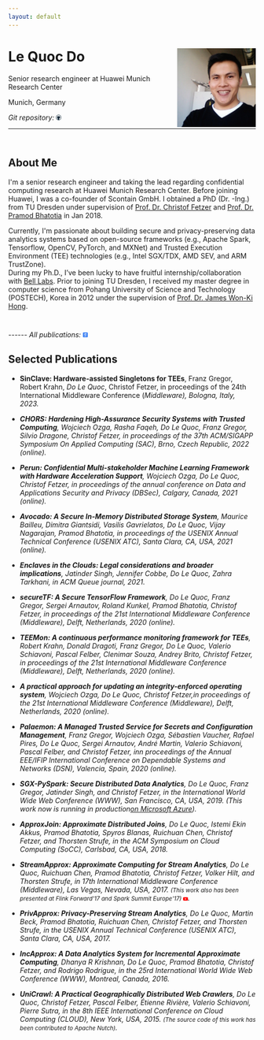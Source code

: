 ```yaml
---
layout: default
---
```


# Le Quoc Do <a href="/images/me.jpg" target="_blank"> <img src="images/me.jpg" alt="Le Quoc Do" style="width:160px;" align="right"></a>
Senior research engineer at Huawei Munich Research Center <br>
<!-- Co-founder of <a href="https://scontain.com/" target="_blank">Scontain</a> GmbH <br> -->
Munich, Germany <br>


<!-- <em>Curriculum Vitae: </em><a href="/files/CV_new.pdf" target="_blank">PDF</a>  <small>(September, 2017)</small> <br> -->
<em>Git repository: </em><a href="https://github.com/doflink"> <img class="t0" width="2%" src="/images/github-icon.png" alt="github"></a><br>
<!-- <em>Email: </em><a href="mailto:do@scontain.com">do@scontain.com</a> <br> -->
<!-- <em>Office: </em>Systems Engineering Chair, APB 3074<br> -->

<!-- <hr width="600px"> -->
-----

<hr style="height:10pt; visibility:hidden;" />

## About Me
<!-- <a href="https://tu-dresden.de/" target="_blank"><img src="images/tu-dresden.png" alt="TU Dresden" style="width:160px;" align="right"></a> -->

<!-- <p align="justify" style="max-width:600px"> -->

<p align="justify">
<!-- a class="tosu">I have successfully defended my PhD thesis!!!</a> -->

I'm a senior research engineer and taking the lead regarding confidential computing research at Huawei Munich Research Center. Before joining Huawei, I was a co-founder of Scontain GmbH. I obtained a PhD (Dr. -Ing.) from TU Dresden under supervision of <a href="https://tu-dresden.de/ing/informatik/sya/se/die-professur/inhaber-in" target="_blank"> Prof. Dr. Christof Fetzer</a> and <a href="http://homepages.inf.ed.ac.uk/pbhatoti" target="_blank"> Prof. Dr. Pramod Bhatotia</a> in Jan 2018. 
<!-- a Since April 2018, I have joined  <a href="http://scontain.com" target="_blank">Scontain</a> startup as a co-founder.-->
Currently, I'm passionate about building secure and privacy-preserving data analytics systems based on open-source frameworks (e.g., Apache Spark, Tensorflow, OpenCV, PyTorch, and MXNet) and Trusted Execution Environment (TEE) technologies (e.g., Intel SGX/TDX, AMD SEV, and ARM TrustZone).
<br>
During my Ph.D., I’ve been lucky to have fruitful internship/collaboration with <a href="https://www.bell-labs.com/">Bell Labs</a>. Prior to joining TU Dresden, I received my master degree in computer science from Pohang University of Science and Technology (POSTECH), Korea in 2012 under the supervision of <a href="http://dpnm.postech.ac.kr/~jwkhong/" target="_blank">Prof. Dr. James Won-Ki Hong</a>.</p>

<hr style="height:10pt; visibility:hidden;" />
------
<em>All publications: </em><a href="https://scholar.google.de/citations?hl=en&user=z1VDRsUAAAAJ"> <img class="t0" width="2%" src="/images/gscholar-icon.png" alt="Google Scholar"></a><br>

## Selected Publications
- **SinClave: Hardware-assisted Singletons for TEEs**, Franz Gregor, Robert Krahn,  _Do Le Quoc_, Christof Fetzer, in proceedings of the 24th International Middleware Conference (<em><a class="tosu">Middleware</a>), Bologna, Italy, 2023.

- **CHORS: Hardening High-Assurance Security Systems with Trusted Computing**, Wojciech Ozga, Rasha Faqeh, _Do Le Quoc_, Franz Gregor, Silvio Dragone, Christof Fetzer, in proceedings of the 37th ACM/SIGAPP Symposium On Applied Computing (<em><a class="tosu">SAC</a>), Brno, Czech Republic, 2022 (online).

- **Perun: Confidential Multi-stakeholder Machine Learning Framework with Hardware Acceleration Support**, Wojciech Ozga, _Do Le Quoc_, Christof Fetzer, in proceedings of the annual conference on Data and Applications Security and Privacy (<em><a class="tosu">DBSec</a>), Calgary, Canada, 2021 (online).

- **Avocado: A Secure In-Memory Distributed Storage System**, Maurice Bailleu, Dimitra Giantsidi, Vasilis Gavrielatos, _Do Le Quoc_, Vijay Nagarajan, Pramod Bhatotia, in proceedings of the USENIX Annual Technical Conference (<em><a class="tosu">USENIX ATC</a>), Santa Clara, CA, USA, 2021 (online).

- **Enclaves in the Clouds: Legal considerations and broader implications**, Jatinder Singh, Jennifer Cobbe, _Do Le Quoc_, Zahra Tarkhani, in <em><a class="tosu">ACM Queue</a> journal, 2021.

- **secureTF: A Secure TensorFlow Framework**, _Do Le Quoc_, Franz Gregor, Sergei Arnautov,
Roland Kunkel, Pramod Bhatotia, Christof Fetzer, in proceedings of the 21st International Middleware Conference (<em><a class="tosu">Middleware</a>), Delft, Netherlands, 2020 (online).

- **TEEMon: A continuous performance monitoring framework for TEEs**, Robert Krahn, Donald Dragoti, Franz Gregor, _Do Le Quoc_, Valerio Schiavoni, Pascal Felber, Clenimar Souza, Andrey Brito, Christof Fetzer, in proceedings of the 21st International Middleware Conference (<em><a class="tosu">Middleware</a>), Delft, Netherlands, 2020 (online).

- **A practical approach for updating an integrity-enforced operating system**, Wojciech Ozga, _Do Le Quoc_, Christof Fetzer,in proceedings of the 21st International Middleware Conference (<em><a class="tosu">Middleware</a>), Delft, Netherlands, 2020 (online).

- **Palaemon: A Managed Trusted Service for Secrets and Configuration Management**, Franz Gregor, Wojciech Ozga, Sébastien Vaucher, Rafael Pires, _Do Le Quoc_, Sergei Arnautov, André Martin, Valerio Schiavoni, Pascal Felber, and Christof Fetzer, inn proceedings of the Annual EEE/IFIP International Conference on Dependable Systems and Networks (<em><a class="tosu">DSN</a>), Valencia, Spain,
2020 (online).

- **SGX-PySpark: Secure Distributed Data Analytics**, _Do Le Quoc_, Franz Gregor, Jatinder Singh, and Christof Fetzer, in the International World Wide Web Conference (<em><a class="tosu">WWW</a>), San Francisco, CA, USA, 2019. (This work now is <em><a class="tosu">running in production</a><a href="https://docs.microsoft.com/en-us/azure/architecture/example-scenario/confidential/data-analytics-containers-spark-kubernetes-azure-sql" target="_blank">on Microsoft Azure</a>).

- **ApproxJoin: Approximate Distributed Joins**, _Do Le Quoc_, Istemi Ekin Akkus, Pramod Bhatotia, Spyros Blanas, Ruichuan Chen, Christof Fetzer, and Thorsten Strufe, in the ACM Symposium on Cloud Computing (<em><a class="tosu">SoCC</a>), Carlsbad, CA, USA, 2018.

- **StreamApprox: Approximate Computing for Stream Analytics**, _Do Le Quoc_, Ruichuan Chen, Pramod Bhatotia, Christof Fetzer, Volker Hilt, and Thorsten Strufe, in 17th International Middleware Conference (<em><a class="tosu">Middleware</a>), Las Vegas, Nevada, USA, 2017. <small><a>(This work also has been presented at Flink Forward'17 and Spark Summit Europe'17)
</a></small><a href="https://www.youtube.com/watch?v=86hgL1bqW6g&ab_channel=Databricks"><img class="t0" width="2%" src="/images/youtube-icon.png" alt="youtube"></a>.

- **PrivApprox: Privacy-Preserving Stream Analytics**, _Do Le Quoc_, Martin Beck,  Pramod Bhatotia,  Ruichuan Chen, Christof Fetzer, and Thorsten Strufe, in the USENIX Annual Technical Conference (<em><a class="tosu">USENIX ATC</a>), Santa Clara, CA, USA, 2017.

- **IncApprox: A Data Analytics System for Incremental Approximate Computing**, Dhanya R Krishnan, _Do Le Quoc_, Pramod Bhatotia, Christof Fetzer, and Rodrigo Rodrigue, in the 25rd International World Wide Web Conference (<em><a class="tosu">WWW</a>), Montreal, Canada, 2016.

- **UniCrawl: A Practical Geographically Distributed Web Crawlers**, _Do Le Quoc_, Christof Fetzer, Pascal Felber, Étienne Rivière, Valerio Schiavoni, Pierre Sutra, in the 8th IEEE International Conference on Cloud Computing (<em><a class="tosu">CLOUD</a>), New York, USA, 2015. <small><a>(The source code of this work has been contributed to Apache Nutch)</a></small>.



<!-- -----
<hr style="height:10pt; visibility:hidden;" />
## News

<table style="white-space: nowrap;">
	<tr>
	<td width="75"><b>Sep, 17'</b></td>
	<td>Giving a talk at <a href="https://berlin.flink-forward.org" target="_blank">Flink Forward, Berlin 2017</a></td>
	</tr>

	<tr>
	<td><b>August, 17'</b></td>
	<td>StreamApprox is accepted at <a href="http://2017.middleware-conference.org/" target="_blank">Middleware'17</a></td>
	</tr>

</table> -->

